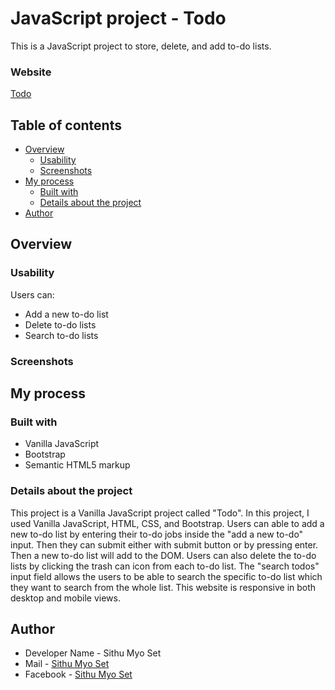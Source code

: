 # JavaScript project - Todo

This is a JavaScript project to store, delete, and add to-do lists. 

### Website
[Todo](https://gitaccsithu.github.io/Todo/)

## Table of contents

- [Overview](#overview)
  - [Usability](#Usability)
  - [Screenshots](#screenshots)
- [My process](#my-process)
  - [Built with](#built-with)
  - [Details about the project](#Details-about-the-project)
- [Author](#author)

## Overview

### Usability

Users can:

- Add a new to-do list
- Delete to-do lists
- Search to-do lists

### Screenshots



## My process

### Built with

- Vanilla JavaScript
- Bootstrap
- Semantic HTML5 markup

### Details about the project

This project is a Vanilla JavaScript project called "Todo". In this project, I used Vanilla JavaScript, HTML, CSS, and Bootstrap. Users can able to add a new to-do list by 
entering their to-do jobs inside the "add a new to-do" input. Then they can submit either with submit button or by pressing enter. Then a new to-do list will add 
to the DOM. Users can also delete the to-do lists by clicking the trash can icon from each to-do list. The "search todos" input field allows the users to be able to 
search the specific to-do list which they want to search from the whole list. This website is responsive in both desktop and mobile views. 

## Author

- Developer Name - Sithu Myo Set
- Mail - [Sithu Myo Set](sithuzx123@gmail.com)
- Facebook - [Sithu Myo Set](https://www.facebook.com/profile.php?id=100007418655004)

